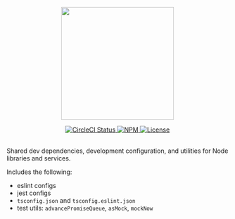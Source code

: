 <p align='center'><img src='https://s3.amazonaws.com/dydx-assets/dydx_logo_black.svg' width='256' /></p>

<div align='center'>
  <a href='https://circleci.com/gh/dydxprotocol/workflows/node-service-base-dev/tree/master'>
    <img src='https://img.shields.io/circleci/project/github/dydxprotocol/node-service-base-dev.svg?token=64a088c21d9a6c34195533470f55a71e81d456c8' alt='CircleCI Status' />
  </a>
  <a href='https://www.npmjs.com/package/@dydxprotocol/node-service-base-dev'>
    <img src='https://img.shields.io/npm/v/@dydxprotocol/node-service-base-dev.svg' alt='NPM'/>
  </a>
  <a href='https://github.com/dydxprotocol/node-service-base-dev/blob/master/LICENSE'>
    <img src='https://img.shields.io/github/license/dydxprotocol/node-service-base-dev.svg' alt='License' />
  </a>
</div>
<br>

Shared dev dependencies, development configuration, and utilities for Node libraries and services.

Includes the following:
* eslint configs
* jest configs
* `tsconfig.json` and `tsconfig.eslint.json`
* test utils: `advancePromiseQueue`, `asMock`, `mockNow`
